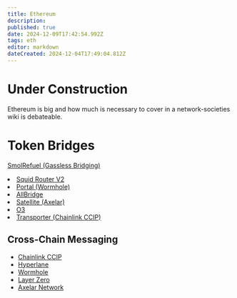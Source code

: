 ```yaml
---
title: Ethereum
description: 
published: true
date: 2024-12-09T17:42:54.992Z
tags: eth
editor: markdown
dateCreated: 2024-12-04T17:49:04.812Z
---
```


# Under Construction
Ethereum is big and how much is necessary to cover in a network-societies wiki is debateable.
# Token Bridges
<a href="https://smolrefuel.com/?outboundChain=42220" target="_blank" rel="noopener noreferrer">SmolRefuel (Gassless Bridging)</a></li>
<li><a href="https://v2.app.squidrouter.com/" target="_blank" rel="noopener noreferrer">Squid Router V2</a></li>
<li><a href="https://www.portalbridge.com/#/transfer" target="_blank" rel="noopener noreferrer">Portal (Wormhole)</a></li>
<li><a href="https://app.allbridge.io/bridge?from=ETH&amp;to=CELO&amp;asset=ABR" target="_blank" rel="noopener noreferrer">AllBridge</a></li>
<li><a href="https://satellite.money/" target="_blank" rel="noopener noreferrer">Satellite (Axelar)</a></li>
<li><a href="https://o3swap.com/" target="_blank" rel="noopener noreferrer">O3</a></li>
<li><a href="https://www.transporter.io/" target="_blank" rel="noopener noreferrer">Transporter (Chainlink CCIP)</a></li>
</ul>
<h2 class="anchor anchorWithStickyNavbar_LWe7" id="cross-chain-messaging">Cross-Chain Messaging<a href="#cross-chain-messaging" class="hash-link" aria-label="Direct link to heading" title="Direct link to heading">​</a></h2>
<ul>
<li><a href="https://chain.link/cross-chain" target="_blank" rel="noopener noreferrer">Chainlink CCIP</a></li>
<li><a href="https://www.hyperlane.xyz/" target="_blank" rel="noopener noreferrer">Hyperlane</a></li>
<li><a href="https://wormhole.com/" target="_blank" rel="noopener noreferrer">Wormhole</a></li>
<li><a href="https://layerzero.network/" target="_blank" rel="noopener noreferrer">Layer Zero</a></li>
<li><a href="https://axelar.network/" target="_blank" rel="noopener noreferrer">Axelar Network</a></li>